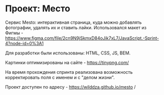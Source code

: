 # Проект: Место

Сервис Mesto: интерактивная страница, куда можно добавлять фотографии, удалять их и ставить лайки.
Использовался макет из Фигмы - https://www.figma.com/file/2cn9N9jSkmxD84oJik7xL7/JavaScript.-Sprint-4?node-id=0%3A1

Для разработки были использованы: HTML, CSS, JS, BEM.

Картинки оптимизированы на сайте - https://tinypng.com/

На время прохождения спринта реализована возможность корректировать поля с именем и с "делом жизни".

Проект доступен по адресу - https://wilddza.github.io/mesto /
